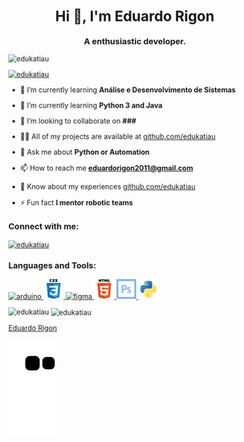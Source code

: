 <h1 align="center">Hi 👋, I'm Eduardo Rigon</h1>
<h3 align="center">A enthusiastic developer.</h3>

<p align="left"> <img src="https://komarev.com/ghpvc/?username=edukatiau&label=Profile%20views&color=0e75b6&style=flat" alt="edukatiau" /> </p>

<p align="left"> <a href="https://twitter.com/edukatiau" target="blank"><img src="https://img.shields.io/twitter/follow/edukatiau?logo=twitter&style=for-the-badge" alt="edukatiau" /></a> </p>

- 🔭 I’m currently learning **Análise e Desenvolvimento de Sistemas**

- 🌱 I’m currently learning **Python 3 and Java**

- 🤝 I’m looking to collaborate on **###**

- 👨‍💻 All of my projects are available at [github.com/edukatiau](github.com/edukatiau)

- 💬 Ask me about **Python or Automation**

- 📫 How to reach me **eduardorigon2011@gmail.com**

- 📄 Know about my experiences [github.com/edukatiau](github.com/edukatiau)

- ⚡ Fun fact **I mentor robotic teams**

<h3 align="left">Connect with me:</h3>
<p align="left">
<a href="https://twitter.com/edukatiau" target="blank"><img align="center" src="https://raw.githubusercontent.com/rahuldkjain/github-profile-readme-generator/master/src/images/icons/Social/twitter.svg" alt="edukatiau" height="30" width="40" /></a>
</p>

<h3 align="left">Languages and Tools:</h3>
<p align="left"> <a href="https://www.arduino.cc/" target="_blank" rel="noreferrer"> <img src="https://cdn.worldvectorlogo.com/logos/arduino-1.svg" alt="arduino" width="40" height="40"/> </a> <a href="https://www.w3schools.com/css/" target="_blank" rel="noreferrer"> <img src="https://raw.githubusercontent.com/devicons/devicon/master/icons/css3/css3-original-wordmark.svg" alt="css3" width="40" height="40"/> </a> <a href="https://www.figma.com/" target="_blank" rel="noreferrer"> <img src="https://www.vectorlogo.zone/logos/figma/figma-icon.svg" alt="figma" width="40" height="40"/> </a> <a href="https://www.w3.org/html/" target="_blank" rel="noreferrer"> <img src="https://raw.githubusercontent.com/devicons/devicon/master/icons/html5/html5-original-wordmark.svg" alt="html5" width="40" height="40"/> </a> <a href="https://www.photoshop.com/en" target="_blank" rel="noreferrer"> <img src="https://raw.githubusercontent.com/devicons/devicon/master/icons/photoshop/photoshop-line.svg" alt="photoshop" width="40" height="40"/> </a> <a href="https://www.python.org" target="_blank" rel="noreferrer"> <img src="https://raw.githubusercontent.com/devicons/devicon/master/icons/python/python-original.svg" alt="python" width="40" height="40"/> </a> </p>

<p><img align="left" src="https://github-readme-stats.vercel.app/api/top-langs?username=edukatiau&show_icons=true&locale=en&layout=compact" alt="edukatiau" /></p>

<p>&nbsp;<img align="center" src="https://github-readme-stats.vercel.app/api?username=edukatiau&show_icons=true&locale=en" alt="edukatiau" /></p>

<div class="badge-base LI-profile-badge" data-locale="pt_BR" data-size="medium" data-theme="dark" data-type="VERTICAL" data-vanity="eduardo-rigon" data-version="v1"><a class="badge-base__link LI-simple-link" href="https://br.linkedin.com/in/eduardo-rigon?trk=profile-badge">Eduardo Rigon</a></div>

![snake gif](https://github.com/edukatiau/edukatiau/blob/output/github-contribution-grid-snake.svg)
              
